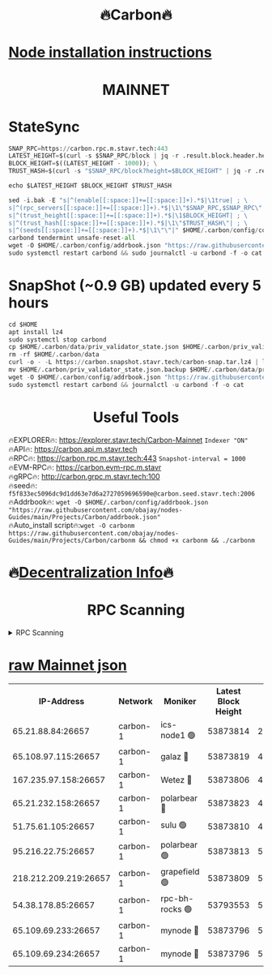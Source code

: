 <h1 align="center"> 🔥Carbon🔥</h1>

[Node installation instructions](https://github.com/obajay/nodes-Guides/tree/main/Projects/Carbon)
=
<h1 align="center"> MAINNET</h1>

# StateSync
```python
SNAP_RPC=https://carbon.rpc.m.stavr.tech:443
LATEST_HEIGHT=$(curl -s $SNAP_RPC/block | jq -r .result.block.header.height); \
BLOCK_HEIGHT=$((LATEST_HEIGHT - 1000)); \
TRUST_HASH=$(curl -s "$SNAP_RPC/block?height=$BLOCK_HEIGHT" | jq -r .result.block_id.hash)

echo $LATEST_HEIGHT $BLOCK_HEIGHT $TRUST_HASH

sed -i.bak -E "s|^(enable[[:space:]]+=[[:space:]]+).*$|\1true| ; \
s|^(rpc_servers[[:space:]]+=[[:space:]]+).*$|\1\"$SNAP_RPC,$SNAP_RPC\"| ; \
s|^(trust_height[[:space:]]+=[[:space:]]+).*$|\1$BLOCK_HEIGHT| ; \
s|^(trust_hash[[:space:]]+=[[:space:]]+).*$|\1\"$TRUST_HASH\"| ; \
s|^(seeds[[:space:]]+=[[:space:]]+).*$|\1\"\"|" $HOME/.carbon/config/config.toml
carbond tendermint unsafe-reset-all
wget -O $HOME/.carbon/config/addrbook.json "https://raw.githubusercontent.com/obajay/nodes-Guides/main/Projects/Carbon/addrbook.json"
sudo systemctl restart carbond && sudo journalctl -u carbond -f -o cat
```
# SnapShot (~0.9 GB) updated every 5 hours
```python
cd $HOME
apt install lz4
sudo systemctl stop carbond
cp $HOME/.carbon/data/priv_validator_state.json $HOME/.carbon/priv_validator_state.json.backup
rm -rf $HOME/.carbon/data
curl -o - -L https://carbon.snapshot.stavr.tech/carbon-snap.tar.lz4 | lz4 -c -d - | tar -x -C $HOME/.carbon --strip-components 2
mv $HOME/.carbon/priv_validator_state.json.backup $HOME/.carbon/data/priv_validator_state.json
wget -O $HOME/.carbon/config/addrbook.json "https://raw.githubusercontent.com/obajay/nodes-Guides/main/Projects/Carbon/addrbook.json"
sudo systemctl restart carbond && journalctl -u carbond -f -o cat
```

 <h1 align="center"> Useful Tools</h1>

🔥EXPLORER🔥:     https://explorer.stavr.tech/Carbon-Mainnet        `Indexer "ON"` \
🔥API🔥:          https://carbon.api.m.stavr.tech \
🔥RPC🔥:          https://carbon.rpc.m.stavr.tech:443              `Snapshot-interval = 1000` \
🔥EVM-RPC🔥:      https://carbon.evm-rpc.m.stavr \
🔥gRPC🔥:         http://carbon.grpc.m.stavr.tech:100 \
🔥seed🔥:      `f5f833ec5096dc9d1dd63e7d6a2727059696590e@carbon.seed.stavr.tech:2006` \
🔥Addrbook🔥:  `wget -O $HOME/.carbon/config/addrbook.json "https://raw.githubusercontent.com/obajay/nodes-Guides/main/Projects/Carbon/addrbook.json"` \
🔥Auto_install script🔥:`wget -O carbonm https://raw.githubusercontent.com/obajay/nodes-Guides/main/Projects/Carbon/carbonm && chmod +x carbonm && ./carbonm`

🔥[Decentralization Info](https://github.com/obajay/StateSync-snapshots/tree/main/Projects/Carbon/Decentralization)🔥
=
<h1 align="center"> RPC Scanning</h1>

<details>
<summary>RPC Scanning</summary>

<h2 align="center"> We scan nodes in real time every 4 hours. And we provide the final result of RPC endpoints.
We cannot influence the operation of these nodes in any way. </h2>


```python
If Voting Power is higher than 0 --> then the Node is a validator of the network and may be subject to attack and be a potential threat to the chain.
```
```python
We marked such validators with a red symbol
```

</details>

[raw Mainnet json](https://rpc-check.carbonm.stavr.tech/carbonm/rpc-carbonm-result.json)
=


<table><tr><th>IP-Address</th><th>Network</th><th>Moniker</th><th>Latest Block Height</th><th>Earliest Block Height</th><th>Catching Up</th><th>Tx Index</th><th>Voting Power</th><th>Scan Time</th></tr><tr><td>65.21.88.84:26657</td><td>carbon-1</td><td>ics-node1 🟢</td><td>53873814</td><td>21164241</td><td>False</td><td>off</td><td>0</td><td>2024-02-19T13:19:46.770120534UTC</td></tr><tr><td>65.108.97.115:26657</td><td>carbon-1</td><td>galaz 🔴</td><td>53873819</td><td>47374001</td><td>False</td><td>on</td><td>11248703811</td><td>2024-02-19T13:19:57.394321242UTC</td></tr><tr><td>167.235.97.158:26657</td><td>carbon-1</td><td>Wetez 🔴</td><td>53873806</td><td>48067570</td><td>False</td><td>on</td><td>1349094608</td><td>2024-02-19T13:19:26.288855687UTC</td></tr><tr><td>65.21.232.158:26657</td><td>carbon-1</td><td>polarbear 🔴</td><td>53873823</td><td>48126001</td><td>False</td><td>on</td><td>10434047677</td><td>2024-02-19T13:20:07.944472559UTC</td></tr><tr><td>51.75.61.105:26657</td><td>carbon-1</td><td>sulu 🟢</td><td>53873810</td><td>48742001</td><td>False</td><td>on</td><td>0</td><td>2024-02-19T13:19:39.911656227UTC</td></tr><tr><td>95.216.22.75:26657</td><td>carbon-1</td><td>polarbear 🟢</td><td>53873813</td><td>52338001</td><td>False</td><td>on</td><td>0</td><td>2024-02-19T13:19:44.338974732UTC</td></tr><tr><td>218.212.209.219:26657</td><td>carbon-1</td><td>grapefield 🟢</td><td>53873809</td><td>52371001</td><td>False</td><td>on</td><td>0</td><td>2024-02-19T13:19:37.487266373UTC</td></tr><tr><td>54.38.178.85:26657</td><td>carbon-1</td><td>rpc-bh-rocks 🟢</td><td>53793553</td><td>53130001</td><td>False</td><td>on</td><td>0</td><td>2024-02-19T13:20:12.353373277UTC</td></tr><tr><td>65.109.69.233:26657</td><td>carbon-1</td><td>mynode 🔴</td><td>53873796</td><td>53160001</td><td>False</td><td>off</td><td>8771907842</td><td>2024-02-19T13:19:07.214864519UTC</td></tr><tr><td>65.109.69.234:26657</td><td>carbon-1</td><td>mynode 🔴</td><td>53873796</td><td>53160001</td><td>False</td><td>off</td><td>12822214052</td><td>2024-02-19T13:19:07.538249588UTC</td></tr></table>
